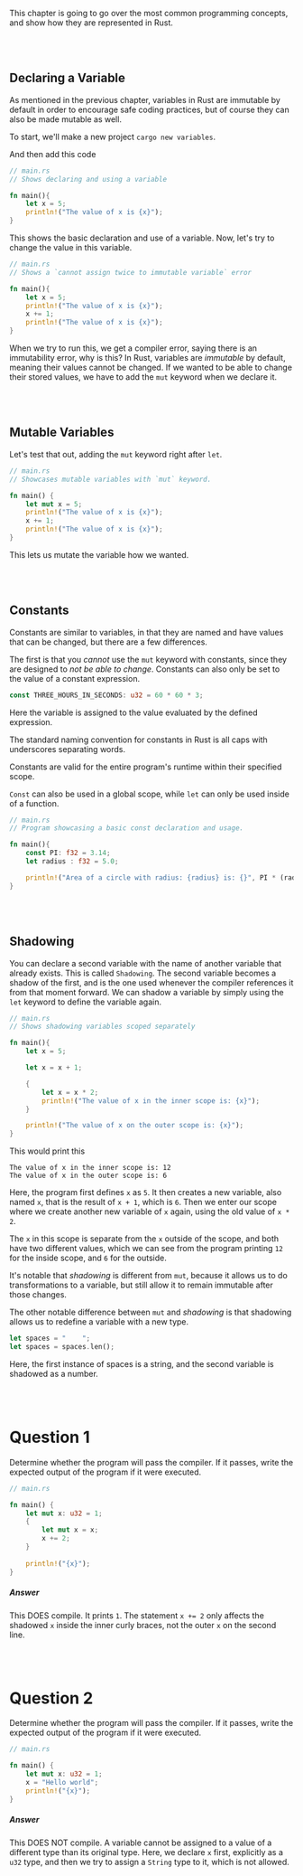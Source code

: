 This chapter is going to go over the most common programming concepts, and show how they are represented in Rust.

<br><br>
## Declaring a Variable
As mentioned in the previous chapter, variables in Rust are immutable by default in order to encourage safe coding practices, but of course they can also be made mutable as well.

To start, we'll make a new project `cargo new variables`.

And then add this code

```Rust
// main.rs
// Shows declaring and using a variable

fn main(){
	let x = 5;
	println!("The value of x is {x}");
}
```

This shows the basic declaration and use of a variable. Now, let's try to change the value in this variable.

``` Rust
// main.rs
// Shows a `cannot assign twice to immutable variable` error

fn main(){
	let x = 5;
	println!("The value of x is {x}");
	x += 1;
	println!("The value of x is {x}");
}
```

When we try to run this, we get a compiler error, saying there is an immutability error, why is this? In Rust, variables are *immutable* by default, meaning their values cannot be changed. If we wanted to be able to change their stored values, we have to add the `mut` keyword when we declare it.

<br><br>
## Mutable Variables
Let's test that out, adding the `mut` keyword right after `let`.

```Rust
// main.rs
// Showcases mutable variables with `mut` keyword.

fn main() {
	let mut x = 5;
	println!("The value of x is {x}");
	x += 1;
	println!("The value of x is {x}");
}
```

This lets us mutate the variable how we wanted.

<br><br>
## Constants
Constants are similar to variables, in that they are named and have values that can be changed, but there are a few differences.

The first is that you *cannot* use the `mut` keyword with constants, since they are designed to *not be able to change*. Constants can also only be set to the value of a constant expression.

```Rust
const THREE_HOURS_IN_SECONDS: u32 = 60 * 60 * 3;
```

Here the variable is assigned to the value evaluated by the defined expression.

The standard naming convention for constants in Rust is all caps with underscores separating words.

Constants are valid for the entire program's runtime within their specified scope.

`Const` can also be used in a global scope, while `let` can only be used inside of a function.

```Rust
// main.rs
// Program showcasing a basic const declaration and usage.

fn main(){
	const PI: f32 = 3.14;
	let radius : f32 = 5.0;

	println!("Area of a circle with radius: {radius} is: {}", PI * (radius * radius));
}
```

<br><br>
## Shadowing
You can declare a second variable with the name of another variable that already exists. This is called `Shadowing`. The second variable becomes a shadow of the first, and is the one used whenever the compiler references it from that moment forward. We can shadow a variable by simply using the `let` keyword to define the variable again.

```Rust
// main.rs
// Shows shadowing variables scoped separately

fn main(){
	let x = 5;

	let x = x + 1;

	{
		let x = x * 2;
		println!("The value of x in the inner scope is: {x}");
	}

	println!("The value of x on the outer scope is: {x}");
}
```

This would print this

```
The value of x in the inner scope is: 12
The value of x in the outer scope is: 6
```

Here, the program first defines `x` as `5`. It then creates a new variable, also named `x`, that is the result of `x + 1`, which is `6`. Then we enter our scope where we create another new variable of `x` again, using the old value of `x * 2`.

The `x` in this scope is separate from the `x` outside of the scope, and both have two different values, which we can see from the program printing `12` for the inside scope, and `6` for the outside.

It's notable that *shadowing* is different from `mut`, because it allows us to do transformations to a variable, but still allow it to remain immutable after those changes.

The other notable difference between `mut` and *shadowing* is that shadowing allows us to redefine a variable with a new type.

```Rust
let spaces = "    ";
let spaces = spaces.len();
```

Here, the first instance of spaces is a string, and the second variable is shadowed as a number.

<br><br>
# Question 1
Determine whether the program will pass the compiler. If it passes, write the expected output of the program if it were executed.

```Rust
// main.rs

fn main() {
	let mut x: u32 = 1;
	{
		let mut x = x;
		x += 2;
	}
	
	println!("{x}");
}
```

##### Answer
This DOES compile. It prints `1`. The statement `x += 2` only affects the shadowed `x` inside the inner curly braces, not the outer `x` on the second line.

<br><br>
# Question 2
Determine whether the program will pass the compiler. If it passes, write the expected output of the program if it were executed.

```Rust
// main.rs

fn main() {
	let mut x: u32 = 1;
	x = "Hello world";
	println!("{x}");
}
```

##### Answer
This DOES NOT compile.  A variable cannot be assigned to a value of a different type than its original type. Here, we declare `x` first, explicitly as a `u32` type, and then we try to assign a `String` type to it, which is not allowed.